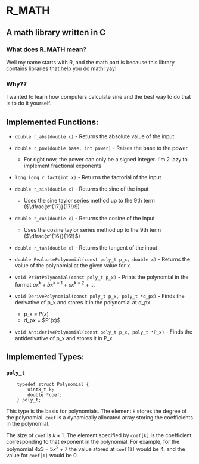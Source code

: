 # R_MATH
## A math library written in C

### What does R_MATH mean?
Well my name starts with R, and the math part is because this library contains libraries that help you do math! yay!

### Why??
I wanted to learn how computers calculate sine and the best way to do that is to do it yourself.

## Implemented Functions:
- `double r_abs(double x)` - Returns the absolute value of the input


- `double r_pow(double base, int power)` - Raises the base to the power
	- For right now, the power can only be a signed integer. I'm 2 lazy to implement fractional exponents

   
- `long long r_fact(int x)` - Returns the factorial of the input


- `double r_sin(double x)` - Returns the sine of the input
	- Uses the sine taylor series method up to the 9th term ($\dfrac{x^{17}}{17!}$)


- `double r_cos(double x)` - Returns the cosine of the input
	- Uses the cosine taylor series method up to the 9th term ($\dfrac{x^{16}}{16!}$)

- `double r_tan(double x)` - Returns the tangent of the input

- `double EvaluatePolynomial(const poly_t p_x, double x)` - Returns the value of the polynomial at the given value for x

- `void PrintPolynomial(const poly_t p_x)` - Prints the polynomial in the format $ax^{k}+bx^{k-1}+cx^{k-2}+...$

- `void DerivePolynomial(const poly_t p_x, poly_t *d_px)` - Finds the derivative of p_x and stores it in the polynomial at d_px
	- p_x = $P(x)$
	- d_px = $P`(x)$

- `void AntiderivePolynomial(const poly_t p_x, poly_t *P_x)` - Finds the antiderivative of p_x and stores it in P_x

## Implemented Types:

### `poly_t`

~~~
	typedef struct Polynomial {
		uint8_t k;
		double *coef;
	} poly_t;
~~~

This type is the basis for polynomials. The element `k` stores the degree of the polynomial. `coef` is a dynamically allocated array storing the coefficients in the polynomial.

The size of `coef` is $k + 1$. The element specified by `coef[k]` is the coefficient corresponding to that exponent in the polynomial. For example, for the polynomial $4x{3}-5x^{2}+7$ the value stored at `coef[3]` would be 4, and the value for `coef[1]` would be 0.
